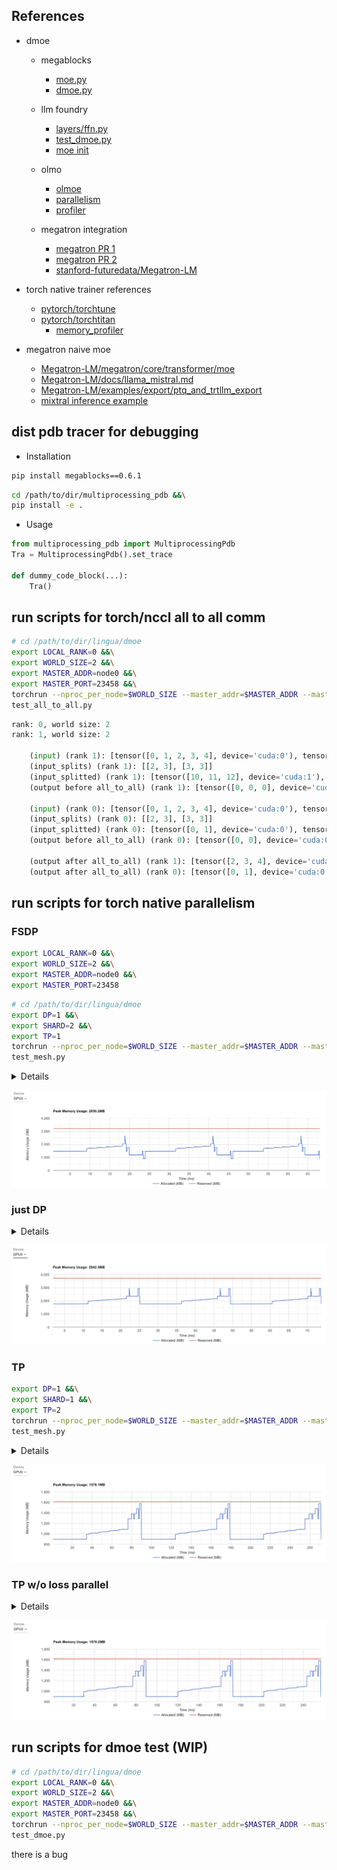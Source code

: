 
## References

- dmoe
    - megablocks
        - [moe.py](https://github.com/databricks/megablocks/blob/main/megablocks/layers/moe.py)
        - [dmoe.py](https://github.com/databricks/megablocks/blob/main/megablocks/layers/lingua/dmoe.py#L18)
    - llm foundry
        - [layers/ffn.py](https://github.com/mosaicml/llm-foundry/blob/e6e74a24db234a74010f64f72cbd15bfa4ffda1c/llmfoundry/models/layers/ffn.py#L470-L509)
        - [test_dmoe.py](https://github.com/mosaicml/llm-foundry/blob/e6e74a24db234a74010f64f72cbd15bfa4ffda1c/tests/models/layers/test_dmoe.py#L71)
        - [moe init](https://github.com/mosaicml/llm-foundry/blob/e6e74a24db234a74010f64f72cbd15bfa4ffda1c/llmfoundry/models/utils/param_init_fns.py#L341-L404)
    - olmo
        - [olmoe](https://github.com/allenai/OLMo/blob/sewon-olmoe/olmo/model.py#L680-L690)
        - [parallelism](https://github.com/allenai/OLMo/blob/sewon-olmoe/scripts/train.py#L188-L225)
        - [profiler](https://github.com/allenai/OLMo/blob/sewon-olmoe/olmo/train.py#L1225-L1262)

    - megatron integration
        - [megatron PR 1](https://github.com/NVIDIA/Megatron-LM/pull/287)
        - [megatron PR 2](https://github.com/NVIDIA/Megatron-LM/pull/288)
        - [stanford-futuredata/Megatron-LM](https://github.com/stanford-futuredata/Megatron-LM/tree/3a9e3d8de308e6f6398b59d16a8bd7177374f121)

- torch native trainer references
    - [pytorch/torchtune](https://github.com/pytorch/torchtune)
    - [pytorch/torchtitan](https://github.com/pytorch/torchtitan)
        - [memory_profiler](https://github.com/pytorch/torchtitan/blob/main/docs/memory_profiler.md)

- megatron naive moe
    - [Megatron-LM/megatron/core/transformer/moe](https://github.com/NVIDIA/Megatron-LM/tree/main/megatron/core/transformer/moe)
    - [Megatron-LM/docs/llama_mistral.md](https://github.com/NVIDIA/Megatron-LM/blob/main/docs/llama_mistral.md)
    - [Megatron-LM/examples/export/ptq_and_trtllm_export](https://github.com/NVIDIA/Megatron-LM/tree/772faca1f8d5030621b738cbd8e8bb2d8d28f6e6/examples/export/ptq_and_trtllm_export)
    - [mixtral inference example](https://github.com/NVIDIA/Megatron-LM/tree/main/examples/mixtral)


## dist pdb tracer for debugging

- Installation

```bash
pip install megablocks==0.6.1
```

```bash
cd /path/to/dir/multiprocessing_pdb &&\
pip install -e .
```

- Usage

```python
from multiprocessing_pdb import MultiprocessingPdb
Tra = MultiprocessingPdb().set_trace

def dummy_code_block(...):
    Tra()
```


## run scripts for torch/nccl all to all comm

```bash
# cd /path/to/dir/lingua/dmoe
export LOCAL_RANK=0 &&\
export WORLD_SIZE=2 &&\
export MASTER_ADDR=node0 &&\
export MASTER_PORT=23458 &&\
torchrun --nproc_per_node=$WORLD_SIZE --master_addr=$MASTER_ADDR --master_port=$MASTER_PORT \
test_all_to_all.py
```

```python
rank: 0, world size: 2
rank: 1, world size: 2

    (input) (rank 1): [tensor([0, 1, 2, 3, 4], device='cuda:0'), tensor([10, 11, 12, 13, 14, 15], device='cuda:1')]
    (input_splits) (rank 1): [[2, 3], [3, 3]]
    (input_splitted) (rank 1): [tensor([10, 11, 12], device='cuda:1'), tensor([13, 14, 15], device='cuda:1')]
    (output before all_to_all) (rank 1): [tensor([0, 0, 0], device='cuda:1'), tensor([0, 0, 0], device='cuda:1')]

    (input) (rank 0): [tensor([0, 1, 2, 3, 4], device='cuda:0'), tensor([10, 11, 12, 13, 14, 15], device='cuda:1')]
    (input_splits) (rank 0): [[2, 3], [3, 3]]
    (input_splitted) (rank 0): [tensor([0, 1], device='cuda:0'), tensor([2, 3, 4], device='cuda:0')]
    (output before all_to_all) (rank 0): [tensor([0, 0], device='cuda:0'), tensor([0, 0, 0], device='cuda:0')]
    
    (output after all_to_all) (rank 1): [tensor([2, 3, 4], device='cuda:1'), tensor([13, 14, 15], device='cuda:1')]
    (output after all_to_all) (rank 0): [tensor([0, 1], device='cuda:0'), tensor([10, 11, 12], device='cuda:0')]
```


## run scripts for torch native parallelism

### FSDP

```bash
export LOCAL_RANK=0 &&\
export WORLD_SIZE=2 &&\
export MASTER_ADDR=node0 &&\
export MASTER_PORT=23458
```

```bash
# cd /path/to/dir/lingua/dmoe
export DP=1 &&\
export SHARD=2 &&\
export TP=1
torchrun --nproc_per_node=$WORLD_SIZE --master_addr=$MASTER_ADDR --master_port=$MASTER_PORT \
test_mesh.py
```

<details>

```python
    mesh_3d: DeviceMesh('cuda', [[[0], [1]]], mesh_dim_names=('replicate', 'shard', 'tp'))
    fsdp_mesh: DeviceMesh('cuda', [[0, 1]], mesh_dim_names=('replicate', 'shard'))
    tp_mesh: DeviceMesh('cuda', [0], mesh_dim_names=('tp',))
    replicate_group: <torch.distributed.distributed_c10d.ProcessGroup object at 0x7fd5641c87b0>
    shard_group: <torch.distributed.distributed_c10d.ProcessGroup object at 0x7fd5641c8670>
    tp_group: <torch.distributed.distributed_c10d.ProcessGroup object at 0x7fd5641c8530>
    

    model: FullyShardedDataParallel(
  (_fsdp_wrapped_module): Transformer(
    (model): ModuleDict(
      (wte): Embedding(50257, 1024)
      (h): ModuleList(
        (0-3): 4 x ResidualBlock(
          (ln1): LayerNorm()
          (attn): Attention(
            (q_proj): Linear(in_features=1024, out_features=1024, bias=False)
            (k_proj): Linear(in_features=1024, out_features=1024, bias=False)
            (v_proj): Linear(in_features=1024, out_features=1024, bias=False)
            (o_proj): Linear(in_features=1024, out_features=1024, bias=False)
          )
          (ln2): LayerNorm()
          (mlp): MLP(
            (ffn1): Linear(in_features=1024, out_features=4096, bias=False)
            (act): GELU(approximate='none')
            (ffn2): Linear(in_features=4096, out_features=1024, bias=False)
          )
        )
      )
      (ln): LayerNorm()
    )
    (lm_head): Linear(in_features=1024, out_features=50257, bias=False)
  )
)
    
0th step loss: 11.174592018127441
1th step loss: 0.5179086923599243
2th step loss: 16.637855529785156
3th step loss: 15.226019859313965
4th step loss: 11.38132095336914
5th step loss: 10.103214263916016
```

</details>

![DP_1_SHARD_1_TP_2_USE_LOSS_PARALLEL_True](./assets/images/DP_1_SHARD_2_TP_1_USE_LOSS_PARALLEL_False.png)


### just DP

<details>

```bash
export DP=2 &&\
export SHARD=1 &&\
export TP=1
torchrun --nproc_per_node=$WORLD_SIZE --master_addr=$MASTER_ADDR --master_port=$MASTER_PORT \
test_mesh.py
```

```python
    mesh_3d: DeviceMesh('cuda', [[[0]], [[1]]], mesh_dim_names=('replicate', 'shard', 'tp'))
    fsdp_mesh: DeviceMesh('cuda', [[0], [1]], mesh_dim_names=('replicate', 'shard'))
    tp_mesh: DeviceMesh('cuda', [0], mesh_dim_names=('tp',))
    replicate_group: <torch.distributed.distributed_c10d.ProcessGroup object at 0x7fd1787c0130>
    shard_group: <torch.distributed.distributed_c10d.ProcessGroup object at 0x7fd16dcc71b0>
    tp_group: <torch.distributed.distributed_c10d.ProcessGroup object at 0x7fd1787c0a30>
    
/mnt/chatbot30TB/shseo/venv/lingua/lib/python3.10/site-packages/torch/distributed/fsdp/_init_utils.py:444: UserWarning: FSDP is switching to use `NO_SHARD` instead of ShardingStrategy.HYBRID_SHARD since the world size is 1.
  warnings.warn(

    model: FullyShardedDataParallel(
  (_fsdp_wrapped_module): Transformer(
    (model): ModuleDict(
      (wte): Embedding(50257, 1024)
      (h): ModuleList(
        (0-3): 4 x ResidualBlock(
          (ln1): LayerNorm()
          (attn): Attention(
            (q_proj): Linear(in_features=1024, out_features=1024, bias=False)
            (k_proj): Linear(in_features=1024, out_features=1024, bias=False)
            (v_proj): Linear(in_features=1024, out_features=1024, bias=False)
            (o_proj): Linear(in_features=1024, out_features=1024, bias=False)
          )
          (ln2): LayerNorm()
          (mlp): MLP(
            (ffn1): Linear(in_features=1024, out_features=4096, bias=False)
            (act): GELU(approximate='none')
            (ffn2): Linear(in_features=4096, out_features=1024, bias=False)
          )
        )
      )
      (ln): LayerNorm()
    )
    (lm_head): Linear(in_features=1024, out_features=50257, bias=False)
  )
)
    
/mnt/chatbot30TB/shseo/venv/lingua/lib/python3.10/site-packages/torch/distributed/fsdp/_init_utils.py:444: UserWarning: FSDP is switching to use `NO_SHARD` instead of ShardingStrategy.HYBRID_SHARD since the world size is 1.
  warnings.warn(
0th step loss: 11.174592018127441
1th step loss: 0.5180912017822266
2th step loss: 16.640453338623047
3th step loss: 15.22722053527832
4th step loss: 11.383994102478027
5th step loss: 10.128301620483398
```

</details>

![DP_1_SHARD_1_TP_2_USE_LOSS_PARALLEL_True](./assets/images/DP_2_SHARD_1_TP_1_USE_LOSS_PARALLEL_False.png)


### TP

```bash
export DP=1 &&\
export SHARD=1 &&\
export TP=2
torchrun --nproc_per_node=$WORLD_SIZE --master_addr=$MASTER_ADDR --master_port=$MASTER_PORT \
test_mesh.py
```

<details>

```python
    mesh_3d: DeviceMesh('cuda', [[[0, 1]]], mesh_dim_names=('replicate', 'shard', 'tp'))
    fsdp_mesh: DeviceMesh('cuda', [[0]], mesh_dim_names=('replicate', 'shard'))
    tp_mesh: DeviceMesh('cuda', [0, 1], mesh_dim_names=('tp',))
    replicate_group: <torch.distributed.distributed_c10d.ProcessGroup object at 0x7f90901c01b0>
    shard_group: <torch.distributed.distributed_c10d.ProcessGroup object at 0x7f90901c1c30>
    tp_group: <torch.distributed.distributed_c10d.ProcessGroup object at 0x7f90901c1c70>
    

    model: Transformer(
  (model): ModuleDict(
    (wte): Embedding(50257, 1024)
    (h): ModuleList(
      (0-3): 4 x ResidualBlock(
        (ln1): LayerNorm()
        (attn): Attention(
          (q_proj): Linear(in_features=1024, out_features=1024, bias=False)
          (k_proj): Linear(in_features=1024, out_features=1024, bias=False)
          (v_proj): Linear(in_features=1024, out_features=1024, bias=False)
          (o_proj): Linear(in_features=1024, out_features=1024, bias=False)
        )
        (ln2): LayerNorm()
        (mlp): MLP(
          (ffn1): Linear(in_features=1024, out_features=4096, bias=False)
          (act): GELU(approximate='none')
          (ffn2): Linear(in_features=4096, out_features=1024, bias=False)
        )
      )
    )
    (ln): LayerNorm()
  )
  (lm_head): Linear(in_features=1024, out_features=50257, bias=False)
)
    
0th step loss: DTensor(local_tensor=11.174638748168945, device_mesh=DeviceMesh('cuda', [0, 1], mesh_dim_names=('tp',)), placements=(Replicate(),))
1th step loss: DTensor(local_tensor=0.5185606479644775, device_mesh=DeviceMesh('cuda', [0, 1], mesh_dim_names=('tp',)), placements=(Replicate(),))
2th step loss: DTensor(local_tensor=16.62112808227539, device_mesh=DeviceMesh('cuda', [0, 1], mesh_dim_names=('tp',)), placements=(Replicate(),))
3th step loss: DTensor(local_tensor=15.390058517456055, device_mesh=DeviceMesh('cuda', [0, 1], mesh_dim_names=('tp',)), placements=(Replicate(),))
4th step loss: DTensor(local_tensor=11.48178482055664, device_mesh=DeviceMesh('cuda', [0, 1], mesh_dim_names=('tp',)), placements=(Replicate(),))
5th step loss: DTensor(local_tensor=9.973380088806152, device_mesh=DeviceMesh('cuda', [0, 1], mesh_dim_names=('tp',)), placements=(Replicate(),))
```

</details>

![DP_1_SHARD_1_TP_2_USE_LOSS_PARALLEL_True](./assets/images/DP_1_SHARD_1_TP_2_USE_LOSS_PARALLEL_True.png)


### TP w/o loss parallel

<details>

```python
0th step loss: 11.174637794494629
1th step loss: 0.5185607075691223
2th step loss: 16.62110137939453
3th step loss: 15.38946533203125
4th step loss: 11.482044219970703
5th step loss: 9.972816467285156
```

</details>

![DP_1_SHARD_1_TP_2_USE_LOSS_PARALLEL_True](./assets/images/DP_1_SHARD_1_TP_2_USE_LOSS_PARALLEL_False.png)


## run scripts for dmoe test (WIP)

```bash
# cd /path/to/dir/lingua/dmoe
export LOCAL_RANK=0 &&\
export WORLD_SIZE=2 &&\
export MASTER_ADDR=node0 &&\
export MASTER_PORT=23458 &&\
torchrun --nproc_per_node=$WORLD_SIZE --master_addr=$MASTER_ADDR --master_port=$MASTER_PORT \
test_dmoe.py
```

there is a bug